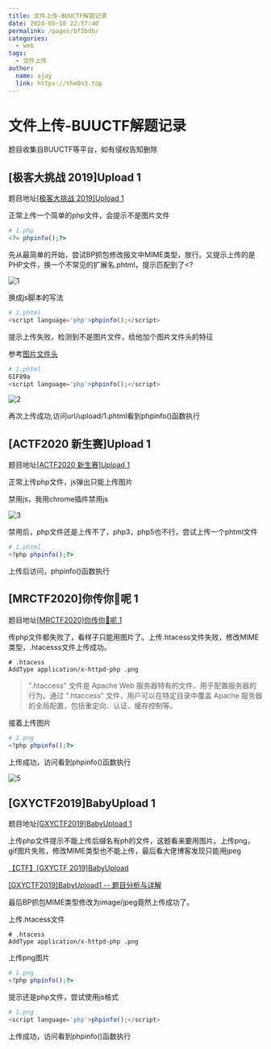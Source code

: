 ```yaml
---
title: 文件上传-BUUCTF解题记录
date: 2024-05-18 22:57:40
permalink: /pages/bf5bdb/
categories:
  - web
tags:
  - 文件上传
author: 
  name: ajay
  link: https://the0n3.top
---
```


# 文件上传-BUUCTF解题记录

题目收集自BUUCTF等平台，如有侵权告知删除

<!-- more -->


## [极客大挑战 2019]Upload 1

题目地址[[极客大挑战 2019]Upload 1](https://buuoj.cn/challenges#[%E6%9E%81%E5%AE%A2%E5%A4%A7%E6%8C%91%E6%88%98%202019]Upload)

正常上传一个简单的php文件，会提示不是图片文件

```php
# 1.php
<?= phpinfo();?>
```

先从最简单的开始，尝试BP抓包修改报文中MIME类型，放行。又提示上传的是PHP文件，换一个不常见的扩展名.phtml，提示匹配到了<?

![1](https://the0n3.top/medias/upload-practise/1.png)

换成js脚本的写法

```php
# 1.phtml
<script language='php'>phpinfo();</script>
```

提示上传失败，检测到不是图片文件，给他加个图片文件头的特征

参考[图片文件头](https://blog.csdn.net/weixin_62715196/article/details/132279908)

```php
# 1.phtml
GIF89a
<script language='php'>phpinfo();</script>
```

![2](https://the0n3.top/medias/upload-practise/2.png)

再次上传成功,访问url/upload/1.phtml看到phpinfo()函数执行


## [ACTF2020 新生赛]Upload 1

题目地址[[ACTF2020 新生赛]Upload 1](https://buuoj.cn/challenges#[ACTF2020%20%E6%96%B0%E7%94%9F%E8%B5%9B]Upload)

正常上传php文件，js弹出只能上传图片

禁用js，我用chrome插件禁用js

![3](https://the0n3.top/medias/upload-practise/3.png)

禁用后，php文件还是上传不了，php3，php5也不行，尝试上传一个phtml文件

```php
# 1.phtml
<?php phpinfo();?>
```

上传后访问，phpinfo()函数执行

## [MRCTF2020]你传你🐎呢 1

题目地址[[MRCTF2020]你传你🐎呢 1](https://buuoj.cn/challenges#[MRCTF2020]%E4%BD%A0%E4%BC%A0%E4%BD%A0%F0%9F%90%8E%E5%91%A2)

传php文件都失败了，看样子只能用图片了。上传.htacess文件失败，修改MIME类型，.htacesss文件上传成功。

```htacess
# .htacess
AddType application/x-httpd-php .png
```


> ".htaccess" 文件是 Apache Web 服务器特有的文件，用于配置服务器的行为。通过 ".htaccess" 文件，用户可以在特定目录中覆盖 Apache 服务器的全局配置，包括重定向、认证、缓存控制等。

接着上传图片

```php
# 1.png
<?php phpinfo();?>
```

上传成功，访问看到phpinfo()函数执行

![5](https://the0n3.top/medias/upload-practise/5.png)


## [GXYCTF2019]BabyUpload 1

题目地址[[GXYCTF2019]BabyUpload 1](https://buuoj.cn/challenges#[GXYCTF2019]BabyUpload)

上传php文件提示不能上传后缀名有ph的文件，这题看来要用图片。上传png，gif图片失败，修改MIME类型也不能上传，最后看大佬博客发现只能用jpeg

[【CTF】[GXYCTF 2019]BabyUpload](https://blog.csdn.net/weixin_47055136/article/details/131291140)

[[GXYCTF2019]BabyUpload1 -- 题目分析与详解](https://blog.csdn.net/2302_79800344/article/details/136428034)

最后BP抓包MIME类型修改为image/jpeg竟然上传成功了。

上传.htacess文件

```htacess
# .htacess
AddType application/x-httpd-php .png
```

上传png图片

```php
# 1.png
<?php phpinfo();?>
```

提示还是php文件，尝试使用js格式

```php
# 1.png
<script language='php'>phpinfo();</script>
```

上传成功，访问看到phpinfo()函数执行